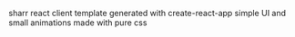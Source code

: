sharr react client 
template generated with create-react-app
simple UI  and small animations made with pure css
